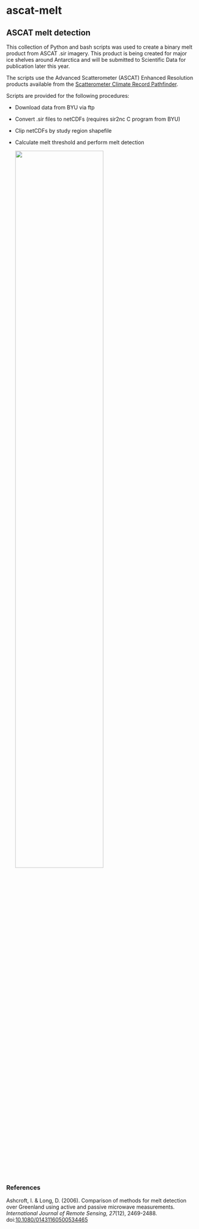 # ascat-melt

## ASCAT melt detection

This collection of Python and bash scripts was used to create a binary melt product from ASCAT .sir imagery. This product is being created for major ice shelves around Antarctica and will be submitted to Scientific Data for publication later this year. 

The scripts use the Advanced Scatterometer (ASCAT) Enhanced Resolution products available from the [Scatterometer Climate Record Pathfinder](https://www.scp.byu.edu/).

Scripts are provided for the following procedures:
- Download data from BYU via ftp
- Convert .sir files to netCDFs (requires sir2nc C program from BYU)
- Clip netCDFs by study region shapefile
- Calculate melt threshold and perform melt detection


  <img src="./melt_gif.gif" width="70%" height="70%"/>


### References
Ashcroft, I. & Long, D. (2006). Comparison of methods for melt detection over Greenland using active and passive microwave measurements. *International Journal of Remote Sensing, 27*(12), 2469-2488. doi:[10.1080/01431160500534465](https://doi.org/10.1080/01431160500534465)

